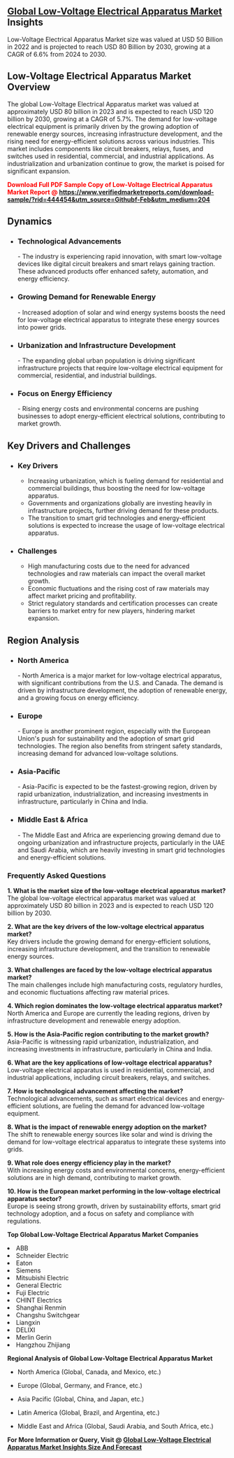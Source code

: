 <h2><a href="https://www.verifiedmarketreports.com/download-sample/?rid=444454&amp;utm_source=Githubf&amp;utm_medium=204" target="_blank">Global Low-Voltage Electrical Apparatus Market</a> Insights</h2><p>Low-Voltage Electrical Apparatus Market size was valued at USD 50 Billion in 2022 and is projected to reach USD 80 Billion by 2030, growing at a CAGR of 6.6% from 2024 to 2030.</p><p> <h2>Low-Voltage Electrical Apparatus Market Overview</h2> <p>The global Low-Voltage Electrical Apparatus market was valued at approximately USD 80 billion in 2023 and is expected to reach USD 120 billion by 2030, growing at a CAGR of 5.7%. The demand for low-voltage electrical equipment is primarily driven by the growing adoption of renewable energy sources, increasing infrastructure development, and the rising need for energy-efficient solutions across various industries. This market includes components like circuit breakers, relays, fuses, and switches used in residential, commercial, and industrial applications. As industrialization and urbanization continue to grow, the market is poised for significant expansion.</p> <p><strong><p><span class=""><span style="color: #ff0000;"><strong>Download Full PDF Sample Copy of Low-Voltage Electrical Apparatus Market Report</strong> @ </span><a href="https://www.verifiedmarketreports.com/download-sample/?rid=444454&amp;utm_source=Githubf-Feb&amp;utm_medium=204" target="_blank">https://www.verifiedmarketreports.com/download-sample/?rid=444454&amp;utm_source=Githubf-Feb&amp;utm_medium=204</a></span></p></strong></p> <h2>Dynamics</h2> <ul> <li><h3>Technological Advancements</h3> - The industry is experiencing rapid innovation, with smart low-voltage devices like digital circuit breakers and smart relays gaining traction. These advanced products offer enhanced safety, automation, and energy efficiency.</li> <li><h3>Growing Demand for Renewable Energy</h3> - Increased adoption of solar and wind energy systems boosts the need for low-voltage electrical apparatus to integrate these energy sources into power grids.</li> <li><h3>Urbanization and Infrastructure Development</h3> - The expanding global urban population is driving significant infrastructure projects that require low-voltage electrical equipment for commercial, residential, and industrial buildings.</li> <li><h3>Focus on Energy Efficiency</h3> - Rising energy costs and environmental concerns are pushing businesses to adopt energy-efficient electrical solutions, contributing to market growth.</li> </ul> <h2>Key Drivers and Challenges</h2> <ul> <li><h3>Key Drivers</h3> <ul> <li>Increasing urbanization, which is fueling demand for residential and commercial buildings, thus boosting the need for low-voltage apparatus.</li> <li>Governments and organizations globally are investing heavily in infrastructure projects, further driving demand for these products.</li> <li>The transition to smart grid technologies and energy-efficient solutions is expected to increase the usage of low-voltage electrical apparatus.</li> </ul> </li> <li><h3>Challenges</h3> <ul> <li>High manufacturing costs due to the need for advanced technologies and raw materials can impact the overall market growth.</li> <li>Economic fluctuations and the rising cost of raw materials may affect market pricing and profitability.</li> <li>Strict regulatory standards and certification processes can create barriers to market entry for new players, hindering market expansion.</li> </ul> </li> </ul> <h2>Region Analysis</h2> <ul> <li><h3>North America</h3> - North America is a major market for low-voltage electrical apparatus, with significant contributions from the U.S. and Canada. The demand is driven by infrastructure development, the adoption of renewable energy, and a growing focus on energy efficiency.</li> <li><h3>Europe</h3> - Europe is another prominent region, especially with the European Union's push for sustainability and the adoption of smart grid technologies. The region also benefits from stringent safety standards, increasing demand for advanced low-voltage solutions.</li> <li><h3>Asia-Pacific</h3> - Asia-Pacific is expected to be the fastest-growing region, driven by rapid urbanization, industrialization, and increasing investments in infrastructure, particularly in China and India.</li> <li><h3>Middle East & Africa</h3> - The Middle East and Africa are experiencing growing demand due to ongoing urbanization and infrastructure projects, particularly in the UAE and Saudi Arabia, which are heavily investing in smart grid technologies and energy-efficient solutions.</li> </ul> <h3>Frequently Asked Questions</h3> <p><strong>1. What is the market size of the low-voltage electrical apparatus market?</strong><br>The global low-voltage electrical apparatus market was valued at approximately USD 80 billion in 2023 and is expected to reach USD 120 billion by 2030.</p> <p><strong>2. What are the key drivers of the low-voltage electrical apparatus market?</strong><br>Key drivers include the growing demand for energy-efficient solutions, increasing infrastructure development, and the transition to renewable energy sources.</p> <p><strong>3. What challenges are faced by the low-voltage electrical apparatus market?</strong><br>The main challenges include high manufacturing costs, regulatory hurdles, and economic fluctuations affecting raw material prices.</p> <p><strong>4. Which region dominates the low-voltage electrical apparatus market?</strong><br>North America and Europe are currently the leading regions, driven by infrastructure development and renewable energy adoption.</p> <p><strong>5. How is the Asia-Pacific region contributing to the market growth?</strong><br>Asia-Pacific is witnessing rapid urbanization, industrialization, and increasing investments in infrastructure, particularly in China and India.</p> <p><strong>6. What are the key applications of low-voltage electrical apparatus?</strong><br>Low-voltage electrical apparatus is used in residential, commercial, and industrial applications, including circuit breakers, relays, and switches.</p> <p><strong>7. How is technological advancement affecting the market?</strong><br>Technological advancements, such as smart electrical devices and energy-efficient solutions, are fueling the demand for advanced low-voltage equipment.</p> <p><strong>8. What is the impact of renewable energy adoption on the market?</strong><br>The shift to renewable energy sources like solar and wind is driving the demand for low-voltage electrical apparatus to integrate these systems into grids.</p> <p><strong>9. What role does energy efficiency play in the market?</strong><br>With increasing energy costs and environmental concerns, energy-efficient solutions are in high demand, contributing to market growth.</p> <p><strong>10. How is the European market performing in the low-voltage electrical apparatus sector?</strong><br>Europe is seeing strong growth, driven by sustainability efforts, smart grid technology adoption, and a focus on safety and compliance with regulations.</p> </p><p><strong>Top Global Low-Voltage Electrical Apparatus Market Companies</strong></p><div data-test-id=""><p><li>ABB</li><li> Schneider Electric</li><li> Eaton</li><li> Siemens</li><li> Mitsubishi Electric</li><li> General Electric</li><li> Fuji Electric</li><li> CHINT Electrics</li><li> Shanghai Renmin</li><li> Changshu Switchgear</li><li> Liangxin</li><li> DELIXI</li><li> Merlin Gerin</li><li> Hangzhou Zhijiang</li></p><div><strong>Regional Analysis of&nbsp;Global Low-Voltage Electrical Apparatus Market</strong></div><ul><li dir="ltr"><p dir="ltr">North America&nbsp;(Global, Canada, and Mexico, etc.)</p></li><li dir="ltr"><p dir="ltr">Europe (Global, Germany, and France, etc.)</p></li><li dir="ltr"><p dir="ltr">Asia Pacific&nbsp;(Global, China, and Japan, etc.)</p></li><li dir="ltr"><p dir="ltr">Latin America&nbsp;(Global, Brazil, and Argentina, etc.)</p></li><li dir="ltr">Middle East and Africa&nbsp;(Global, Saudi Arabia, and South Africa, etc.)</li></ul><p><strong>For More Information or Query, Visit @&nbsp;</strong><strong><a href="https://www.verifiedmarketreports.com/product/low-voltage-electrical-apparatus-market/?utm_source=Githubf&amp;utm_medium=204" target="_blank">Global Low-Voltage Electrical Apparatus Market Insights Size And Forecast</a></strong></p></div>
